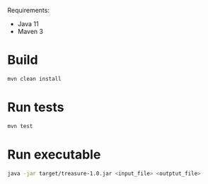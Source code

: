 Requirements:
- Java 11
- Maven 3

# Build


```bash
mvn clean install
```

# Run tests 

```bash
mvn test
```

# Run executable
```bash
java -jar target/treasure-1.0.jar <input_file> <outptut_file>
```


